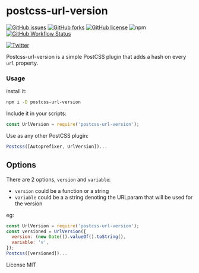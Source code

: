 # postcss-url-version

[![GitHub issues](https://img.shields.io/github/issues/dgrammatiko/postcss-url-version)](https://github.com/dgrammatiko/postcss-url-version/issues)
[![GitHub forks](https://img.shields.io/github/forks/dgrammatiko/postcss-url-version)](https://github.com/dgrammatiko/postcss-url-version/network)
[![GitHub license](https://img.shields.io/github/license/dgrammatiko/postcss-url-version)](https://github.com/dgrammatiko/postcss-url-version/blob/main/LICENSE)
![npm](https://img.shields.io/npm/v/postcss-url-version)
[![GitHub Workflow Status](https://img.shields.io/github/workflow/status/dgrammatiko/postcss-url-version/Node.js%20CI)](https://github.com/dgrammatiko/postcss-url-version/actions)

[![Twitter](https://img.shields.io/twitter/url?url=https%3A%2F%2Ftwitter.com%2Fdgrammatiko)](https://twitter.com/intent/tweet?text=Wow:&url=https%3A%2F%2Fgithub.com%2Fdgrammatiko%2Fpostcss-url-version)


Postcss-url-version is a simple PostCSS plugin that adds a hash on every `url` property.

### Usage
install it:
```bash
npm i -D postcss-url-version
```
Include it in your scripts:
```js
const UrlVersion = require('postcss-url-version');
```

Use as any other PostCSS plugin:
```js
Postcss([Autoprefixer, UrlVersion])...
```

## Options
There are 2 options, `version` and `variable`:
- `version` could be a function or a string
- `variable` could be a a string denoting the URLparam that will be used for the version

eg:

```js
const UrlVersion = require('postcss-url-version');
const versioned = UrlVersion({
  version: (new Date()).valueOf().toString(),
  variable: 'v',
});
Postcss([versioned])...
```

License MIT
